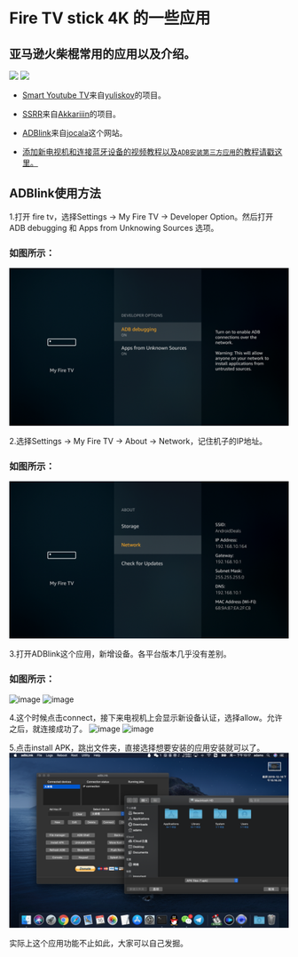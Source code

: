 # Fire TV stick 4K 的一些应用


## 亚马逊火柴棍常用的应用以及介绍。
[![](https://img.shields.io/badge/%E6%88%91%E7%9A%84%E7%94%B5%E6%8A%A5%E7%BE%A4-success?logo=telegram)](https://t.me/joinchat/HAPwwxAESAEfq3HGzYo73A)       [![](https://img.shields.io/badge/%E6%88%91%E7%9A%84%E6%B7%98%E5%AE%9D%E5%BA%97%E9%93%BA-AndroidDeals-orange)](https://item.taobao.com/item.htm?spm=a1z10.1-c.w4004-5759726203.2.63e6362fkQaoVr&id=586454403742)


* [Smart Youtube TV](https://github.com/jackadams324/jackadams324.github.io/blob/master/Fire%20TV%E5%BA%94%E7%94%A8/smartyoutubetv_latest.apk?raw=true)来自[yuliskov](https://github.com/yuliskov/SmartYouTubeTV)的项目。

* [SSRR](https://github.com/jackadams324/jackadams324.github.io/blob/master/Fire%20TV%E5%BA%94%E7%94%A8/SSRR-3.5.4.apk?raw=true)来自[Akkariiin](https://github.com/shadowsocksrr/shadowsocksr-android/releases)的项目。

* [ADBlink](https://github.com/jackadams324/jackadams324.github.io/tree/master/ADBLink)来自[jocala](http://www.jocala.com/)这个网站。

* [添加新电视机和连接蓝牙设备的视频教程以及`ADB安装第三方应用`的教程请戳这里。](https://drive.google.com/open?id=1rTUeXJX8zQlmNUGqomyMLMwmMuaG9I8M)


## ADBlink使用方法

1.打开 fire tv，选择Settings -> My Fire TV -> Developer Option。然后打开 ADB debugging 和 Apps from Unknowing Sources 选项。

### 如图所示：
![image](Screenshots/1.png)

2.选择Settings -> My Fire TV -> About -> Network，记住机子的IP地址。
### 如图所示：
![image](Screenshots/2.png)

3.打开ADBlink这个应用，新增设备。各平台版本几乎没有差别。
### 如图所示：
![image](Screenshots/3.png)
![image](Screenshots/4.png)

4.这个时候点击connect，接下来电视机上会显示新设备认证，选择allow。允许之后，就连接成功了。
![image](Screenshots/5.png)
![image](Screenshots/6.jpg)

5.点击install APK，跳出文件夹，直接选择想要安装的应用安装就可以了。
![image](Screenshots/7.png)

实际上这个应用功能不止如此，大家可以自己发掘。

